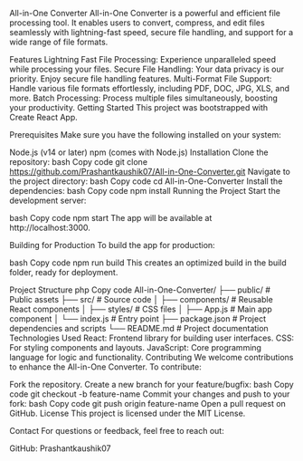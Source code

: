 All-in-One Converter
All-in-One Converter is a powerful and efficient file processing tool. It enables users to convert, compress, and edit files seamlessly with lightning-fast speed, secure file handling, and support for a wide range of file formats.

Features
Lightning Fast File Processing: Experience unparalleled speed while processing your files.
Secure File Handling: Your data privacy is our priority. Enjoy secure file handling features.
Multi-Format File Support: Handle various file formats effortlessly, including PDF, DOC, JPG, XLS, and more.
Batch Processing: Process multiple files simultaneously, boosting your productivity.
Getting Started
This project was bootstrapped with Create React App.

Prerequisites
Make sure you have the following installed on your system:

Node.js (v14 or later)
npm (comes with Node.js)
Installation
Clone the repository:
bash
Copy code
git clone https://github.com/Prashantkaushik07/All-in-One-Converter.git
Navigate to the project directory:
bash
Copy code
cd All-in-One-Converter
Install the dependencies:
bash
Copy code
npm install
Running the Project
Start the development server:

bash
Copy code
npm start
The app will be available at http://localhost:3000.

Building for Production
To build the app for production:

bash
Copy code
npm run build
This creates an optimized build in the build folder, ready for deployment.

Project Structure
php
Copy code
All-in-One-Converter/
├── public/         # Public assets
├── src/            # Source code
│   ├── components/ # Reusable React components
│   ├── styles/     # CSS files
│   ├── App.js      # Main app component
│   └── index.js    # Entry point
├── package.json    # Project dependencies and scripts
└── README.md       # Project documentation
Technologies Used
React: Frontend library for building user interfaces.
CSS: For styling components and layouts.
JavaScript: Core programming language for logic and functionality.
Contributing
We welcome contributions to enhance the All-in-One Converter. To contribute:

Fork the repository.
Create a new branch for your feature/bugfix:
bash
Copy code
git checkout -b feature-name
Commit your changes and push to your fork:
bash
Copy code
git push origin feature-name
Open a pull request on GitHub.
License
This project is licensed under the MIT License.

Contact
For questions or feedback, feel free to reach out:

GitHub: Prashantkaushik07
